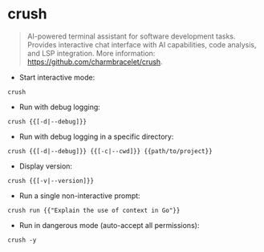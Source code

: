 # crush

> AI-powered terminal assistant for software development tasks.
> Provides interactive chat interface with AI capabilities, code analysis, and LSP integration.
> More information: <https://github.com/charmbracelet/crush>.

- Start interactive mode:

`crush`

- Run with debug logging:

`crush {{[-d|--debug]}}`

- Run with debug logging in a specific directory:

`crush {{[-d|--debug]}} {{[-c|--cwd]}} {{path/to/project}}`

- Display version:

`crush {{[-v|--version]}}`

- Run a single non-interactive prompt:

`crush run {{"Explain the use of context in Go"}}`

- Run in dangerous mode (auto-accept all permissions):

`crush -y`
